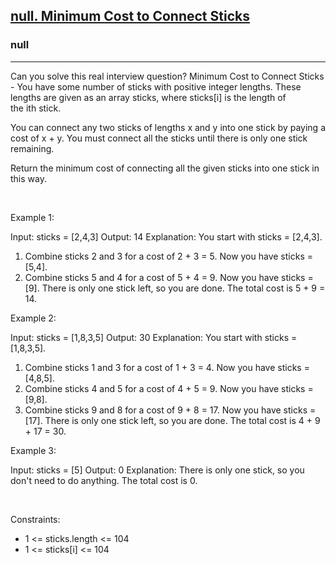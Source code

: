 <h2><a href="https://leetcode.com/problems/minimum-cost-to-connect-sticks/">null. Minimum Cost to Connect Sticks</a></h2><h3>null</h3><hr>Can you solve this real interview question? Minimum Cost to Connect Sticks - You have some number of sticks with positive integer lengths. These lengths are given as an array sticks, where sticks[i] is the length of the ith stick.

You can connect any two sticks of lengths x and y into one stick by paying a cost of x + y. You must connect all the sticks until there is only one stick remaining.

Return the minimum cost of connecting all the given sticks into one stick in this way.

 

Example 1:


Input: sticks = [2,4,3]
Output: 14
Explanation: You start with sticks = [2,4,3].
1. Combine sticks 2 and 3 for a cost of 2 + 3 = 5. Now you have sticks = [5,4].
2. Combine sticks 5 and 4 for a cost of 5 + 4 = 9. Now you have sticks = [9].
There is only one stick left, so you are done. The total cost is 5 + 9 = 14.


Example 2:


Input: sticks = [1,8,3,5]
Output: 30
Explanation: You start with sticks = [1,8,3,5].
1. Combine sticks 1 and 3 for a cost of 1 + 3 = 4. Now you have sticks = [4,8,5].
2. Combine sticks 4 and 5 for a cost of 4 + 5 = 9. Now you have sticks = [9,8].
3. Combine sticks 9 and 8 for a cost of 9 + 8 = 17. Now you have sticks = [17].
There is only one stick left, so you are done. The total cost is 4 + 9 + 17 = 30.


Example 3:


Input: sticks = [5]
Output: 0
Explanation: There is only one stick, so you don't need to do anything. The total cost is 0.


 

Constraints:

 * 1 <= sticks.length <= 104
 * 1 <= sticks[i] <= 104